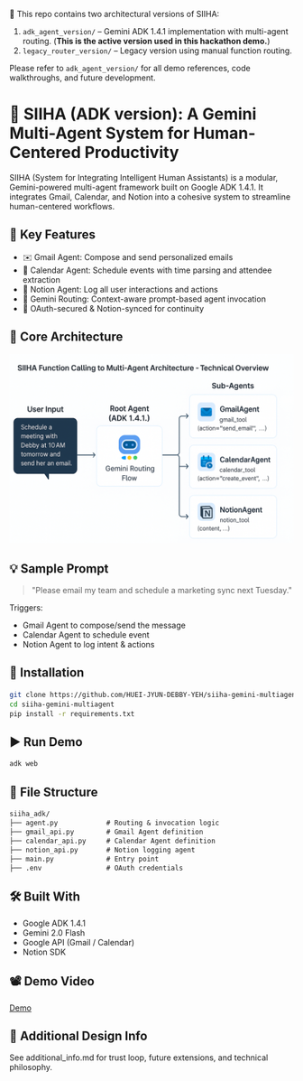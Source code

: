 🧭 This repo contains two architectural versions of SIIHA:

1. `adk_agent_version/` – Gemini ADK 1.4.1 implementation with multi-agent routing. (**This is the active version used in this hackathon demo.**)
2. `legacy_router_version/` – Legacy version using manual function routing.

Please refer to `adk_agent_version/` for all demo references, code walkthroughs, and future development.


# 🤖 SIIHA (ADK version): A Gemini Multi-Agent System for Human-Centered Productivity

SIIHA (System for Integrating Intelligent Human Assistants) is a modular, Gemini-powered multi-agent framework built on Google ADK 1.4.1. It integrates Gmail, Calendar, and Notion into a cohesive system to streamline human-centered workflows.

## 🧩 Key Features
- ✉️ Gmail Agent: Compose and send personalized emails
- 📅 Calendar Agent: Schedule events with time parsing and attendee extraction
- 📓 Notion Agent: Log all user interactions and actions
- 🔀 Gemini Routing: Context-aware prompt-based agent invocation
- 🔐 OAuth-secured & Notion-synced for continuity

## 🧠 Core Architecture
![image](https://github.com/HUEI-JYUN-DEBBY-YEH/siiha-gemini-multiagent/blob/main/docs/siiha_adk_diagram.png)

## 💡 Sample Prompt
> "Please email my team and schedule a marketing sync next Tuesday."

Triggers:
- Gmail Agent to compose/send the message
- Calendar Agent to schedule event
- Notion Agent to log intent & actions

## 🚀 Installation
```bash
git clone https://github.com/HUEI-JYUN-DEBBY-YEH/siiha-gemini-multiagent.git
cd siiha-gemini-multiagent
pip install -r requirements.txt
```

## ▶️ Run Demo
```bash
adk web
```

## 📁 File Structure
```
siiha_adk/
├── agent.py            # Routing & invocation logic
├── gmail_api.py        # Gmail Agent definition
├── calendar_api.py     # Calendar Agent definition
├── notion_api.py       # Notion logging agent
├── main.py             # Entry point
├── .env                # OAuth credentials
```

## 🛠 Built With
- Google ADK 1.4.1
- Gemini 2.0 Flash
- Google API (Gmail / Calendar)
- Notion SDK

## 📽️ Demo Video
[Demo](https://youtu.be/RpNZdrsccBQ?si=IlEVxv6akQotVSCt)

## 🔗 Additional Design Info
See additional_info.md for trust loop, future extensions, and technical philosophy.

